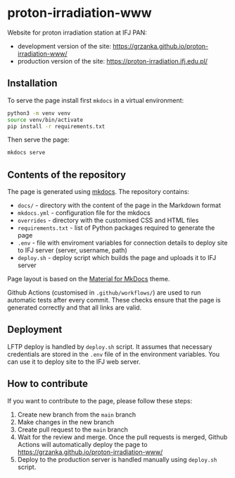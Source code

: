 # proton-irradiation-www
Website for proton irradiation station at IFJ PAN:
  - development version of the site: https://grzanka.github.io/proton-irradiation-www/
  - production version of the site: https://proton-irradiation.ifj.edu.pl/

## Installation

To serve the page install first `mkdocs` in a virtual environment:

```bash
python3 -m venv venv
source venv/bin/activate
pip install -r requirements.txt
```

Then serve the page:

```bash
mkdocs serve
```

## Contents of the repository

The page is generated using [mkdocs](https://www.mkdocs.org/). The repository contains:
- `docs/` - directory with the content of the page in the Markdown format
- `mkdocs.yml` - configuration file for the mkdocs
- `overrides` - directory with the customised CSS and HTML files
- `requirements.txt` - list of Python packages required to generate the page
- `.env` - file with enviroment variables for connection details to deploy site to IFJ server (server, username, path)
- `deploy.sh` - deploy script which builds the page and uploads it to IFJ server

Page layout is based on the [Material for MkDocs](https://squidfunk.github.io/mkdocs-material/) theme.

Github Actions (customised in `.github/workflows/`) are used to run automatic tests after every commit. 
These checks ensure that the page is generated correctly and that all links are valid.

## Deployment

LFTP deploy is handled by `deploy.sh` script. It assumes that necessary credentials are stored in the `.env` file of in the environment variables.
You can use it to deploy site to the IFJ web server.

## How to contribute

If you want to contribute to the page, please follow these steps:
1. Create new branch from the `main` branch
2. Make changes in the new branch
3. Create pull request to the `main` branch
4. Wait for the review and merge. Once the pull requests is merged, Github Actions will automatically deploy the page to https://grzanka.github.io/proton-irradiation-www/
5. Deploy to the production server is handled manually using `deploy.sh` script. 